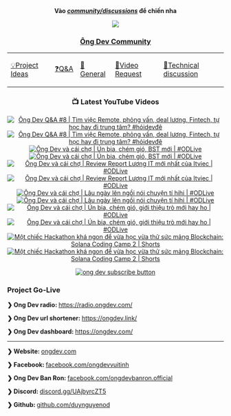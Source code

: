 <div align="center">
      <b
        >Vào
        <a href="https://github.com/OngDev/community/discussions"
          ><i>community/discussions</i></a
        >
        để chiến nha</b
      >

<img
    src="https://raw.githubusercontent.com/thuanpham2311/img/master/ongDevCharacters/4.png"
  />

### [Ông Dev Community](https://github.com/OngDev/community/discussions)

  <b>
    <table>
      <tr>
        <td>
          <a
            href="https://github.com/OngDev/community/discussions/categories/project-ideas"
            ><p>💡Project Ideas</p></a
          >
        </td>
        <td>
          <a
            href="https://github.com/OngDev/community/discussions/categories/q-a"
            ><p>❓Q&A</p></a
          >
        </td>
        <td>
          <a
            href="https://github.com/OngDev/community/discussions/categories/general"
            ><p>💬General</p></a
          >
        </td>
        <td>
          <a
            href="https://github.com/OngDev/community/discussions/categories/video-request"
            ><p>🎥Video Request</p></a
          >
        </td>
        <td>
          <a
            href="https://github.com/OngDev/community/discussions/categories/technical-discussion"
            ><p>🧠Technical discussion</p></a
          >
        </td>
      </tr>
    </table>
  </b>

### 📺 Latest YouTube Videos

<!-- BEGIN YOUTUBE-CARDS -->
[![Ông Dev Q&A #8 | Tìm việc Remote, phỏng vấn, deal lương, Fintech, tự học hay đi trung tâm? #hỏidevđê](https://ytcards.demolab.com/?id=EOXFs69gshg&title=%C3%94ng+Dev+Q%26A+%238+%7C+T%C3%ACm+vi%E1%BB%87c+Remote%2C+ph%E1%BB%8Fng+v%E1%BA%A5n%2C+deal+l%C6%B0%C6%A1ng%2C+Fintech%2C+t%E1%BB%B1+h%E1%BB%8Dc+hay+%C4%91i+trung+t%C3%A2m%3F+%23h%E1%BB%8Fidev%C4%91%C3%AA&lang=en&timestamp=1671109215&background_color=%230d1117&title_color=%23ffffff&stats_color=%23dedede&width=250&duration=1255 "Ông Dev Q&A #8 | Tìm việc Remote, phỏng vấn, deal lương, Fintech, tự học hay đi trung tâm? #hỏidevđê")](https://www.youtube.com/watch?v=EOXFs69gshg#gh-dark-mode-only)[![Ông Dev Q&A #8 | Tìm việc Remote, phỏng vấn, deal lương, Fintech, tự học hay đi trung tâm? #hỏidevđê](https://ytcards.demolab.com/?id=EOXFs69gshg&title=%C3%94ng+Dev+Q%26A+%238+%7C+T%C3%ACm+vi%E1%BB%87c+Remote%2C+ph%E1%BB%8Fng+v%E1%BA%A5n%2C+deal+l%C6%B0%C6%A1ng%2C+Fintech%2C+t%E1%BB%B1+h%E1%BB%8Dc+hay+%C4%91i+trung+t%C3%A2m%3F+%23h%E1%BB%8Fidev%C4%91%C3%AA&lang=en&timestamp=1671109215&background_color=%23ffffff&title_color=%2324292f&stats_color=%2357606a&width=250&duration=1255 "Ông Dev Q&A #8 | Tìm việc Remote, phỏng vấn, deal lương, Fintech, tự học hay đi trung tâm? #hỏidevđê")](https://www.youtube.com/watch?v=EOXFs69gshg#gh-light-mode-only)
[![Ông Dev và cái chợ | Ún bia, chém gió, BST mới | #ODLive](https://ytcards.demolab.com/?id=v494OMmconk&title=%C3%94ng+Dev+v%C3%A0+c%C3%A1i+ch%E1%BB%A3+%7C+%C3%9An+bia%2C+ch%C3%A9m+gi%C3%B3%2C+BST+m%E1%BB%9Bi+%7C+%23ODLive&lang=en&timestamp=1670690048&background_color=%230d1117&title_color=%23ffffff&stats_color=%23dedede&width=250&duration=7645 "Ông Dev và cái chợ | Ún bia, chém gió, BST mới | #ODLive")](https://www.youtube.com/watch?v=v494OMmconk#gh-dark-mode-only)[![Ông Dev và cái chợ | Ún bia, chém gió, BST mới | #ODLive](https://ytcards.demolab.com/?id=v494OMmconk&title=%C3%94ng+Dev+v%C3%A0+c%C3%A1i+ch%E1%BB%A3+%7C+%C3%9An+bia%2C+ch%C3%A9m+gi%C3%B3%2C+BST+m%E1%BB%9Bi+%7C+%23ODLive&lang=en&timestamp=1670690048&background_color=%23ffffff&title_color=%2324292f&stats_color=%2357606a&width=250&duration=7645 "Ông Dev và cái chợ | Ún bia, chém gió, BST mới | #ODLive")](https://www.youtube.com/watch?v=v494OMmconk#gh-light-mode-only)
[![Ông Dev và cái chợ | Review Report Lương IT mới nhất của Itviec | #ODLive](https://ytcards.demolab.com/?id=CzAd9wFasvw&title=%C3%94ng+Dev+v%C3%A0+c%C3%A1i+ch%E1%BB%A3+%7C+Review+Report+L%C6%B0%C6%A1ng+IT+m%E1%BB%9Bi+nh%E1%BA%A5t+c%E1%BB%A7a+Itviec+%7C+%23ODLive&lang=en&timestamp=1670516003&background_color=%230d1117&title_color=%23ffffff&stats_color=%23dedede&width=250&duration=7135 "Ông Dev và cái chợ | Review Report Lương IT mới nhất của Itviec | #ODLive")](https://www.youtube.com/watch?v=CzAd9wFasvw#gh-dark-mode-only)[![Ông Dev và cái chợ | Review Report Lương IT mới nhất của Itviec | #ODLive](https://ytcards.demolab.com/?id=CzAd9wFasvw&title=%C3%94ng+Dev+v%C3%A0+c%C3%A1i+ch%E1%BB%A3+%7C+Review+Report+L%C6%B0%C6%A1ng+IT+m%E1%BB%9Bi+nh%E1%BA%A5t+c%E1%BB%A7a+Itviec+%7C+%23ODLive&lang=en&timestamp=1670516003&background_color=%23ffffff&title_color=%2324292f&stats_color=%2357606a&width=250&duration=7135 "Ông Dev và cái chợ | Review Report Lương IT mới nhất của Itviec | #ODLive")](https://www.youtube.com/watch?v=CzAd9wFasvw#gh-light-mode-only)
[![Ông Dev và cái chợ | Lâu ngày lên ngồi nói chuyện tí hihi | #ODLive](https://ytcards.demolab.com/?id=LfJ4Z9A2ZHk&title=%C3%94ng+Dev+v%C3%A0+c%C3%A1i+ch%E1%BB%A3+%7C+L%C3%A2u+ng%C3%A0y+l%C3%AAn+ng%E1%BB%93i+n%C3%B3i+chuy%E1%BB%87n+t%C3%AD+hihi+%7C+%23ODLive&lang=en&timestamp=1670084588&background_color=%230d1117&title_color=%23ffffff&stats_color=%23dedede&width=250&duration=7667 "Ông Dev và cái chợ | Lâu ngày lên ngồi nói chuyện tí hihi | #ODLive")](https://www.youtube.com/watch?v=LfJ4Z9A2ZHk#gh-dark-mode-only)[![Ông Dev và cái chợ | Lâu ngày lên ngồi nói chuyện tí hihi | #ODLive](https://ytcards.demolab.com/?id=LfJ4Z9A2ZHk&title=%C3%94ng+Dev+v%C3%A0+c%C3%A1i+ch%E1%BB%A3+%7C+L%C3%A2u+ng%C3%A0y+l%C3%AAn+ng%E1%BB%93i+n%C3%B3i+chuy%E1%BB%87n+t%C3%AD+hihi+%7C+%23ODLive&lang=en&timestamp=1670084588&background_color=%23ffffff&title_color=%2324292f&stats_color=%2357606a&width=250&duration=7667 "Ông Dev và cái chợ | Lâu ngày lên ngồi nói chuyện tí hihi | #ODLive")](https://www.youtube.com/watch?v=LfJ4Z9A2ZHk#gh-light-mode-only)
[![Ông Dev và cái chợ | Ún bia, chém gió, giới thiệu trò mới hay ho | #ODLive](https://ytcards.demolab.com/?id=gW6XjSxSoOQ&title=%C3%94ng+Dev+v%C3%A0+c%C3%A1i+ch%E1%BB%A3+%7C+%C3%9An+bia%2C+ch%C3%A9m+gi%C3%B3%2C+gi%E1%BB%9Bi+thi%E1%BB%87u+tr%C3%B2+m%E1%BB%9Bi+hay+ho+%7C+%23ODLive&lang=en&timestamp=1668874787&background_color=%230d1117&title_color=%23ffffff&stats_color=%23dedede&width=250&duration=7311 "Ông Dev và cái chợ | Ún bia, chém gió, giới thiệu trò mới hay ho | #ODLive")](https://www.youtube.com/watch?v=gW6XjSxSoOQ#gh-dark-mode-only)[![Ông Dev và cái chợ | Ún bia, chém gió, giới thiệu trò mới hay ho | #ODLive](https://ytcards.demolab.com/?id=gW6XjSxSoOQ&title=%C3%94ng+Dev+v%C3%A0+c%C3%A1i+ch%E1%BB%A3+%7C+%C3%9An+bia%2C+ch%C3%A9m+gi%C3%B3%2C+gi%E1%BB%9Bi+thi%E1%BB%87u+tr%C3%B2+m%E1%BB%9Bi+hay+ho+%7C+%23ODLive&lang=en&timestamp=1668874787&background_color=%23ffffff&title_color=%2324292f&stats_color=%2357606a&width=250&duration=7311 "Ông Dev và cái chợ | Ún bia, chém gió, giới thiệu trò mới hay ho | #ODLive")](https://www.youtube.com/watch?v=gW6XjSxSoOQ#gh-light-mode-only)
[![Một chiếc Hackathon khá ngon để vừa học vừa thử sức mảng Blockchain: Solana Coding Camp 2 | Shorts](https://ytcards.demolab.com/?id=Ngl6D3hMY-k&title=M%E1%BB%99t+chi%E1%BA%BFc+Hackathon+kh%C3%A1+ngon+%C4%91%E1%BB%83+v%E1%BB%ABa+h%E1%BB%8Dc+v%E1%BB%ABa+th%E1%BB%AD+s%E1%BB%A9c+m%E1%BA%A3ng+Blockchain%3A+Solana+Coding+Camp+2+%7C+Shorts&lang=en&timestamp=1668087012&background_color=%230d1117&title_color=%23ffffff&stats_color=%23dedede&width=250&duration=59 "Một chiếc Hackathon khá ngon để vừa học vừa thử sức mảng Blockchain: Solana Coding Camp 2 | Shorts")](https://www.youtube.com/watch?v=Ngl6D3hMY-k#gh-dark-mode-only)[![Một chiếc Hackathon khá ngon để vừa học vừa thử sức mảng Blockchain: Solana Coding Camp 2 | Shorts](https://ytcards.demolab.com/?id=Ngl6D3hMY-k&title=M%E1%BB%99t+chi%E1%BA%BFc+Hackathon+kh%C3%A1+ngon+%C4%91%E1%BB%83+v%E1%BB%ABa+h%E1%BB%8Dc+v%E1%BB%ABa+th%E1%BB%AD+s%E1%BB%A9c+m%E1%BA%A3ng+Blockchain%3A+Solana+Coding+Camp+2+%7C+Shorts&lang=en&timestamp=1668087012&background_color=%23ffffff&title_color=%2324292f&stats_color=%2357606a&width=250&duration=59 "Một chiếc Hackathon khá ngon để vừa học vừa thử sức mảng Blockchain: Solana Coding Camp 2 | Shorts")](https://www.youtube.com/watch?v=Ngl6D3hMY-k#gh-light-mode-only)
<!-- END YOUTUBE-CARDS -->

[![ong dev subscribe button](https://raw.githubusercontent.com/thuanOwa/img/master/youtube.gif)](https://www.youtube.com/@ongdev?sub_confirmation=1)

</div>

### Project Go-Live

<strong>❯ Ong Dev radio: </strong><a href="radio.ongdev.com/">https://radio.ongdev.com/</a>

<strong>❯ Ong Dev url shortener: </strong><a href="ongdev.link/">https://ongdev.link/</a>

<strong>❯ Ong Dev dashboard: </strong><a href="ongdev.com/">https://ongdev.com/</a>

---

<strong>❯ Website: </strong><a href="https://ongdev.com">ongdev.com</a>

<strong>❯ Facebook: </strong><a href="https://www.facebook.com/ongdevvuitinh">facebook.com/ongdevvuitinh</a>

<strong>❯ Ong Dev Ban Ron: </strong><a href="https://www.facebook.com/ongdevbanron.official">facebook.com/ongdevbanron.official</a>

<strong>❯ Discord: </strong><a href="https://discord.gg/UAjbyrcZT5">discord.gg/UAjbyrcZT5</a>

<strong>❯ Github: </strong><a href="https://github.com/duynguyenod">github.com/duynguyenod</a>
